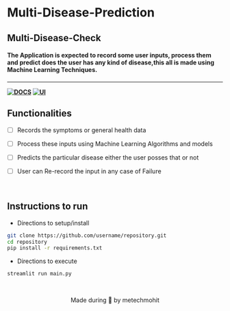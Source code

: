 # Multi-Disease-Prediction
<p align="left">
	<h2 align="left"> Multi-Disease-Check  </h2>
	<h4 align="left">  The Application is expected to record some user inputs, process them and predict does the user has any kind of disease,this all is made using Machine Learning Techniques.
 <h4>
</p>

---
[![DOCS](https://img.shields.io/badge/Documentation-see%20docs-green?style=for-the-badge&logo=appveyor)](INSERT_LINK_FOR_DOCS_HERE) 
  [![UI ](https://img.shields.io/badge/User%20Interface-Link%20to%20UI-orange?style=for-the-badge&logo=appveyor)](https://multiple-disease-check.streamlit.app/)


## Functionalities
- [ ]   Records the symptoms or general health data
- [ ]   Process these inputs using Machine Learning Algorithms and models 
- [ ]   Predicts the particular disease either the user posses that or not
- [ ]   User can Re-record the input in any case of Failure  
 

<br>


## Instructions to run


* Directions to setup/install
```bash
git clone https://github.com/username/repository.git
cd repository
pip install -r requirements.txt

```

* Directions to execute

```bash
streamlit run main.py
```

<br>

<p align="center">
	Made during 🌙 by metechmohit
</p>
